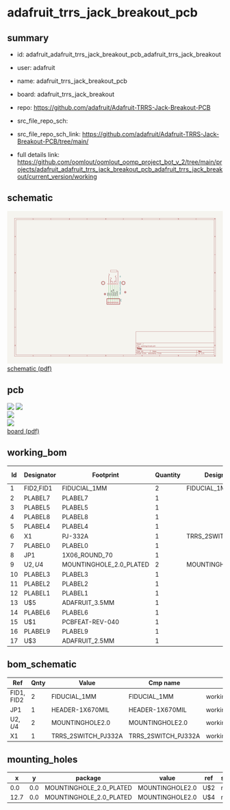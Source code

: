 # adafruit_trrs_jack_breakout_pcb
 
## summary 
* id: adafruit_adafruit_trrs_jack_breakout_pcb_adafruit_trrs_jack_breakout
* user: adafruit
* name: adafruit_trrs_jack_breakout_pcb
* board: adafruit_trrs_jack_breakout
* repo: https://github.com/adafruit/Adafruit-TRRS-Jack-Breakout-PCB



* src_file_repo_sch: 
* src_file_repo_sch_link: https://github.com/adafruit/Adafruit-TRRS-Jack-Breakout-PCB/tree/main/
* full details link: https://github.com/oomlout/oomlout_oomp_project_bot_v_2/tree/main/projects/adafruit_adafruit_trrs_jack_breakout_pcb_adafruit_trrs_jack_breakout/current_version/working  

## schematic  
![](working_schematic_600.png)  
[schematic (pdf)](working_schematic.pdf) 






















## pcb  
![](working_3d_600.png) 
![](working_3d_front_600.png)  
![](working_3d_back_600.png)  
![](working_600.png)  
[board (pdf)](working.pdf)  

## working_bom
| Id | Designator | Footprint | Quantity | Designation | Supplier and ref |  | None | 
| --- | --- | --- | --- | --- | --- | --- | --- | 
| 1 | FID2,FID1 | FIDUCIAL_1MM | 2 | FIDUCIAL_1MM |  |  | [''] | 
| 2 | PLABEL7 | PLABEL7 | 1 |  |  |  | [''] | 
| 3 | PLABEL5 | PLABEL5 | 1 |  |  |  | [''] | 
| 4 | PLABEL8 | PLABEL8 | 1 |  |  |  | [''] | 
| 5 | PLABEL4 | PLABEL4 | 1 |  |  |  | [''] | 
| 6 | X1 | PJ-332A | 1 | TRRS_2SWITCH_PJ332A |  |  | [''] | 
| 7 | PLABEL0 | PLABEL0 | 1 |  |  |  | [''] | 
| 8 | JP1 | 1X06_ROUND_70 | 1 |  |  |  | [''] | 
| 9 | U$2,U$4 | MOUNTINGHOLE_2.0_PLATED | 2 | MOUNTINGHOLE2.0 |  |  | [''] | 
| 10 | PLABEL3 | PLABEL3 | 1 |  |  |  | [''] | 
| 11 | PLABEL2 | PLABEL2 | 1 |  |  |  | [''] | 
| 12 | PLABEL1 | PLABEL1 | 1 |  |  |  | [''] | 
| 13 | U$5 | ADAFRUIT_3.5MM | 1 |  |  |  | [''] | 
| 14 | PLABEL6 | PLABEL6 | 1 |  |  |  | [''] | 
| 15 | U$1 | PCBFEAT-REV-040 | 1 |  |  |  | [''] | 
| 16 | PLABEL9 | PLABEL9 | 1 |  |  |  | [''] | 
| 17 | U$3 | ADAFRUIT_2.5MM | 1 |  |  |  | [''] | 


## bom_schematic
| Ref | Qnty | Value | Cmp name | Footprint | Description | Vendor | DNP | 
| --- | --- | --- | --- | --- | --- | --- | --- | 
| FID1, FID2 | 2 | FIDUCIAL_1MM | FIDUCIAL_1MM | working:FIDUCIAL_1MM |  |  |  | 
| JP1 | 1 | HEADER-1X670MIL | HEADER-1X670MIL | working:1X06_ROUND_70 |  |  |  | 
| U$2, U$4 | 2 | MOUNTINGHOLE2.0 | MOUNTINGHOLE2.0 | working:MOUNTINGHOLE_2.0_PLATED |  |  |  | 
| X1 | 1 | TRRS_2SWITCH_PJ332A | TRRS_2SWITCH_PJ332A | working:PJ-332A |  |  |  | 


## mounting_holes
| x | y | package | value | ref | size | 
| --- | --- | --- | --- | --- | --- | 
| 0.0 | 0.0 | MOUNTINGHOLE_2.0_PLATED | MOUNTINGHOLE2.0 | U$2 | m3 | 
| 12.7 | 0.0 | MOUNTINGHOLE_2.0_PLATED | MOUNTINGHOLE2.0 | U$4 | m3 | 



